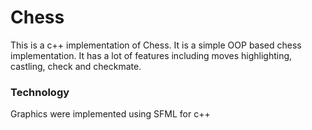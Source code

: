 # Chess
This is a c++ implementation of Chess.
It is a simple OOP based chess implementation. It has a lot of features including moves highlighting, castling, check and checkmate.


### Technology
Graphics were implemented using SFML for c++

